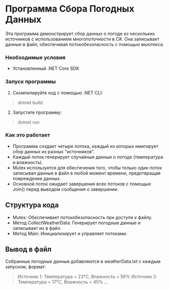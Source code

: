 # Программа Сбора Погодных Данных

Эта программа демонстрирует сбор данных о погоде из нескольких источников с использованием многопоточности в C#. Она записывает данные в файл, обеспечивая потокобезопасность с помощью мьютекса.

### Необходимые условия
- Установленный .NET Core SDK

### Запуск программы

1. Скомпилируйте код с помощью .NET CLI:
> dotnet build
   
2. Запустите программу:
> dotnet run
   

### Как это работает

- Программа создает четыре потока, каждый из которых имитирует сбор данных из разных "источников".
- Каждый поток генерирует случайные данные о погоде (температура и влажность).
- Mutex используется для обеспечения того, чтобы только один поток записывал данные в файл в любой момент времени, предотвращая повреждение данных.
- Основной поток ожидает завершения всех потоков с помощью Join() перед выводом сообщения о завершении.

## Структура кода

- Mutex: Обеспечивает потокобезопасность при доступе к файлу.
- Метод CollectWeatherData: Генерирует погодные данные и записывает их в файл.
- Метод Main: Инициализирует и управляет потоками.

## Вывод в файл

Собранные погодные данные добавляются в weatherData.txt с каждым запуском, формат:

>Источник 1: Температура = 23°C, Влажность = 56%
>Источник 2: Температура = 17°C, Влажность = 45%
>...
